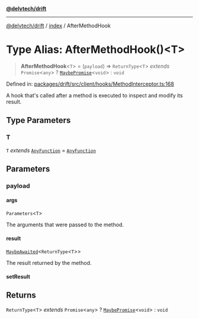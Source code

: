 [**@delvtech/drift**](../../README.md)

***

[@delvtech/drift](../../README.md) / [index](../README.md) / AfterMethodHook

# Type Alias: AfterMethodHook()\<T\>

> **AfterMethodHook**\<`T`\> = (`payload`) => `ReturnType`\<`T`\> *extends* `Promise`\<`any`\> ? [`MaybePromise`](MaybePromise.md)\<`void`\> : `void`

Defined in: [packages/drift/src/client/hooks/MethodInterceptor.ts:168](https://github.com/delvtech/drift/blob/95370f81f9813e8d583ed884b0b07657be0d8f2c/packages/drift/src/client/hooks/MethodInterceptor.ts#L168)

A hook that's called after a method is executed to inspect and modify its
result.

## Type Parameters

### T

`T` *extends* [`AnyFunction`](AnyFunction.md) = [`AnyFunction`](AnyFunction.md)

## Parameters

### payload

#### args

`Parameters`\<`T`\>

The arguments that were passed to the method.

#### result

[`MaybeAwaited`](MaybeAwaited.md)\<`ReturnType`\<`T`\>\>

The result returned by the method.

#### setResult

## Returns

`ReturnType`\<`T`\> *extends* `Promise`\<`any`\> ? [`MaybePromise`](MaybePromise.md)\<`void`\> : `void`
